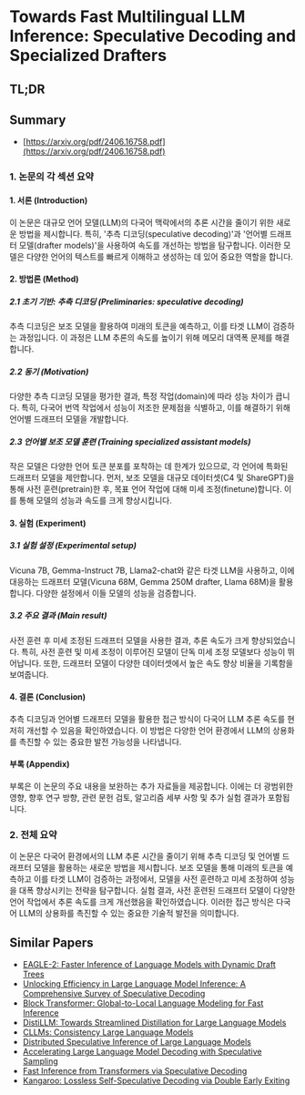 # Towards Fast Multilingual LLM Inference: Speculative Decoding and Specialized Drafters
## TL;DR
## Summary
- [https://arxiv.org/pdf/2406.16758.pdf](https://arxiv.org/pdf/2406.16758.pdf)

### 1. 논문의 각 섹션 요약

#### 1. 서론 (Introduction)
이 논문은 대규모 언어 모델(LLM)의 다국어 맥락에서의 추론 시간을 줄이기 위한 새로운 방법을 제시합니다. 특히, '추측 디코딩(speculative decoding)'과 '언어별 드래프터 모델(drafter models)'을 사용하여 속도를 개선하는 방법을 탐구합니다. 이러한 모델은 다양한 언어의 텍스트를 빠르게 이해하고 생성하는 데 있어 중요한 역할을 합니다.

#### 2. 방법론 (Method)
##### 2.1 초기 기반: 추측 디코딩 (Preliminaries: speculative decoding)
추측 디코딩은 보조 모델을 활용하여 미래의 토큰을 예측하고, 이를 타겟 LLM이 검증하는 과정입니다. 이 과정은 LLM 추론의 속도를 높이기 위해 메모리 대역폭 문제를 해결합니다.

##### 2.2 동기 (Motivation)
다양한 추측 디코딩 모델을 평가한 결과, 특정 작업(domain)에 따라 성능 차이가 큽니다. 특히, 다국어 번역 작업에서 성능이 저조한 문제점을 식별하고, 이를 해결하기 위해 언어별 드래프터 모델을 개발합니다.

##### 2.3 언어별 보조 모델 훈련 (Training specialized assistant models)
작은 모델은 다양한 언어 토큰 분포를 포착하는 데 한계가 있으므로, 각 언어에 특화된 드래프터 모델을 제안합니다. 먼저, 보조 모델을 대규모 데이터셋(C4 및 ShareGPT)을 통해 사전 훈련(pretrain)한 후, 목표 언어 작업에 대해 미세 조정(finetune)합니다. 이를 통해 모델의 성능과 속도를 크게 향상시킵니다.

#### 3. 실험 (Experiment)
##### 3.1 실험 설정 (Experimental setup)
Vicuna 7B, Gemma-Instruct 7B, Llama2-chat와 같은 타겟 LLM을 사용하고, 이에 대응하는 드래프터 모델(Vicuna 68M, Gemma 250M drafter, Llama 68M)을 활용합니다. 다양한 설정에서 이들 모델의 성능을 검증합니다.

##### 3.2 주요 결과 (Main result)
사전 훈련 후 미세 조정된 드래프터 모델을 사용한 결과, 추론 속도가 크게 향상되었습니다. 특히, 사전 훈련 및 미세 조정이 이루어진 모델이 단독 미세 조정 모델보다 성능이 뛰어납니다. 또한, 드래프터 모델이 다양한 데이터셋에서 높은 속도 향상 비율을 기록함을 보여줍니다.

#### 4. 결론 (Conclusion)
추측 디코딩과 언어별 드래프터 모델을 활용한 접근 방식이 다국어 LLM 추론 속도를 현저히 개선할 수 있음을 확인하였습니다. 이 방법은 다양한 언어 환경에서 LLM의 상용화를 촉진할 수 있는 중요한 발전 가능성을 나타냅니다.

#### 부록 (Appendix)
부록은 이 논문의 주요 내용을 보완하는 추가 자료들을 제공합니다. 이에는 더 광범위한 영향, 향후 연구 방향, 관련 문헌 검토, 알고리즘 세부 사항 및 추가 실험 결과가 포함됩니다.

### 2. 전체 요약
이 논문은 다국어 환경에서의 LLM 추론 시간을 줄이기 위해 추측 디코딩 및 언어별 드래프터 모델을 활용하는 새로운 방법을 제시합니다. 보조 모델을 통해 미래의 토큰을 예측하고 이를 타겟 LLM이 검증하는 과정에서, 모델을 사전 훈련하고 미세 조정하여 성능을 대폭 향상시키는 전략을 탐구합니다. 실험 결과, 사전 훈련된 드래프터 모델이 다양한 언어 작업에서 추론 속도를 크게 개선했음을 확인하였습니다. 이러한 접근 방식은 다국어 LLM의 상용화를 촉진할 수 있는 중요한 기술적 발전을 의미합니다.

## Similar Papers
- [EAGLE-2: Faster Inference of Language Models with Dynamic Draft Trees](2406.16858.md)
- [Unlocking Efficiency in Large Language Model Inference: A Comprehensive Survey of Speculative Decoding](2401.07851.md)
- [Block Transformer: Global-to-Local Language Modeling for Fast Inference](2406.02657.md)
- [DistiLLM: Towards Streamlined Distillation for Large Language Models](2402.03898.md)
- [CLLMs: Consistency Large Language Models](2403.00835.md)
- [Distributed Speculative Inference of Large Language Models](2405.14105.md)
- [Accelerating Large Language Model Decoding with Speculative Sampling](2302.01318.md)
- [Fast Inference from Transformers via Speculative Decoding](2211.17192.md)
- [Kangaroo: Lossless Self-Speculative Decoding via Double Early Exiting](2404.18911.md)
